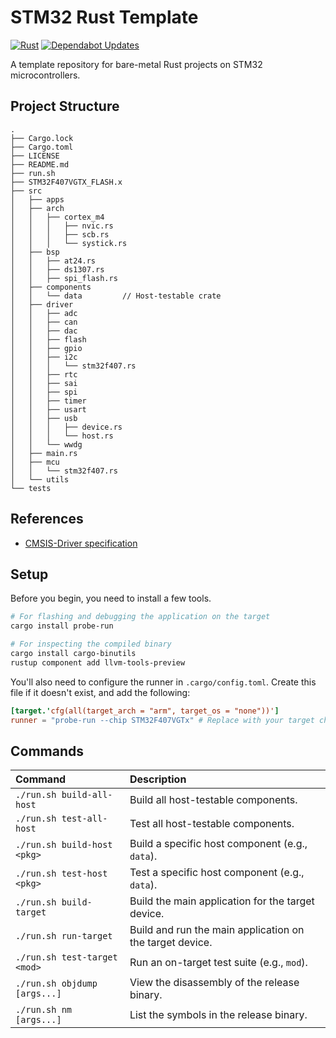 # STM32 Rust Template

[![Rust](https://github.com/shishir-dey/stm32-rust-template/actions/workflows/rust.yml/badge.svg)](https://github.com/shishir-dey/stm32-rust-template/actions/workflows/rust.yml) [![Dependabot Updates](https://github.com/shishir-dey/stm32-rust-template/actions/workflows/dependabot/dependabot-updates/badge.svg)](https://github.com/shishir-dey/stm32-rust-template/actions/workflows/dependabot/dependabot-updates)

A template repository for bare-metal Rust projects on STM32 microcontrollers.

## Project Structure

```
.
├── Cargo.lock
├── Cargo.toml
├── LICENSE
├── README.md
├── run.sh
├── STM32F407VGTX_FLASH.x
├── src
│   ├── apps
│   ├── arch
│   │   ├── cortex_m4
│   │   │   ├── nvic.rs
│   │   │   ├── scb.rs
│   │   │   └── systick.rs
│   ├── bsp
│   │   ├── at24.rs
│   │   ├── ds1307.rs
│   │   ├── spi_flash.rs
│   ├── components
│   │   └── data         // Host-testable crate
│   ├── driver
│   │   ├── adc
│   │   ├── can
│   │   ├── dac
│   │   ├── flash
│   │   ├── gpio
│   │   ├── i2c
│   │   │   └── stm32f407.rs
│   │   ├── rtc
│   │   ├── sai
│   │   ├── spi
│   │   ├── timer
│   │   ├── usart
│   │   ├── usb
│   │   │   ├── device.rs
│   │   │   └── host.rs
│   │   └── wwdg
│   ├── main.rs
│   ├── mcu
│   │   └── stm32f407.rs
│   └── utils
└── tests
```

## References

- [CMSIS-Driver specification](https://arm-software.github.io/CMSIS_5/Driver/html/index.html)

## Setup

Before you begin, you need to install a few tools.

```bash
# For flashing and debugging the application on the target
cargo install probe-run

# For inspecting the compiled binary
cargo install cargo-binutils
rustup component add llvm-tools-preview
```

You'll also need to configure the runner in `.cargo/config.toml`. Create this file if it doesn't exist, and add the following:

```toml
[target.'cfg(all(target_arch = "arm", target_os = "none"))']
runner = "probe-run --chip STM32F407VGTx" # Replace with your target chip
```

## Commands

| Command | Description |
| :--- | :--- |
| `./run.sh build-all-host` | Build all host-testable components. |
| `./run.sh test-all-host` | Test all host-testable components. |
| `./run.sh build-host <pkg>` | Build a specific host component (e.g., `data`). |
| `./run.sh test-host <pkg>` | Test a specific host component (e.g., `data`). |
| `./run.sh build-target` | Build the main application for the target device. |
| `./run.sh run-target` | Build and run the main application on the target device. |
| `./run.sh test-target <mod>` | Run an on-target test suite (e.g., `mod`). |
| `./run.sh objdump [args...]` | View the disassembly of the release binary. |
| `./run.sh nm [args...]`| List the symbols in the release binary. |
